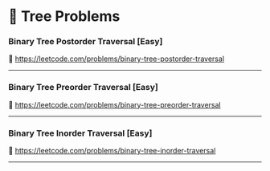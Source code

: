 # 🔗 Tree Problems

### Binary Tree Postorder Traversal [Easy]

🔗 https://leetcode.com/problems/binary-tree-postorder-traversal

---

### Binary Tree Preorder Traversal [Easy]

🔗 https://leetcode.com/problems/binary-tree-preorder-traversal

---

### Binary Tree Inorder Traversal [Easy]

🔗 https://leetcode.com/problems/binary-tree-inorder-traversal

---
